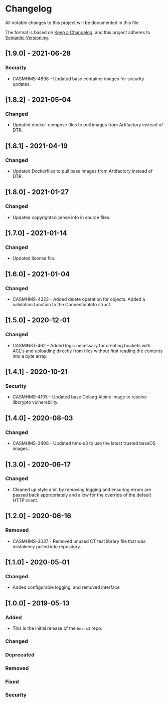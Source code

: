 # Changelog

All notable changes to this project will be documented in this file.

The format is based on [Keep a Changelog](https://keepachangelog.com/en/1.0.0/),
and this project adheres to [Semantic Versioning](https://semver.org/spec/v2.0.0.html).

## [1.9.0] - 2021-06-28

### Security

- CASMHMS-4898 - Updated base container images for security updates.

## [1.8.2] - 2021-05-04

### Changed

- Updated docker-compose files to pull images from Artifactory instead of DTR.

## [1.8.1] - 2021-04-19

### Changed

- Updated Dockerfiles to pull base images from Artifactory instead of DTR.

## [1.8.0] - 2021-01-27

### Changed

- Updated copyrights/license info in source files.

## [1.7.0] - 2021-01-14

### Changed

- Updated license file.

## [1.6.0] - 2021-01-04

### Changed

- CASMHMS-4323 - Added delete operation for objects. Added a validation function to the ConnectionInfo struct.

## [1.5.0] - 2020-12-01

### Changed

- CASMINST-462 - Added logic necessary for creating buckets with ACL's and uploading directly from files without first reading the contents into a byte array.

## [1.4.1] - 2020-10-21

### Security

- CASMHMS-4105 - Updated base Golang Alpine image to resolve libcrypto vulnerability.

## [1.4.0] - 2020-08-03

### Changed

- CASMHMS-3408 - Updated hms-s3 to use the latest trusted baseOS images.

## [1.3.0] - 2020-06-17

### Changed

- Cleaned up style a bit by removing logging and ensuring errors are passed back appropriately and allow for the override of the default HTTP client.

## [1.2.0] - 2020-06-16

### Removed

- CASMHMS-3037 - Removed unused CT test library file that was mistakenly pulled into repository.

## [1.1.0] - 2020-05-01

### Changed

- Added configurable logging, and removed interface

## [1.0.0] - 2019-05-13

### Added

- This is the initial release of the `hms-s3` repo.

### Changed

### Deprecated

### Removed

### Fixed

### Security
